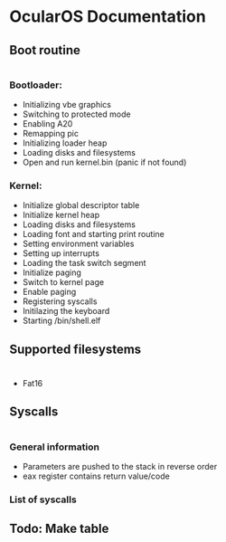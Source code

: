 # OcularOS Documentation

## Boot routine
#
### Bootloader:
- Initializing vbe graphics
- Switching to protected mode
- Enabling A20
- Remapping pic
- Initializing loader heap
- Loading disks and filesystems
- Open and run kernel.bin (panic if not found)

### Kernel:
- Initialize global descriptor table
- Initialize kernel heap
- Loading disks and filesystems
- Loading font and starting print routine
- Setting environment variables
- Setting up interrupts
- Loading the task switch segment
- Initialize paging
- Switch to kernel page
- Enable paging
- Registering syscalls
- Initilazing the keyboard
- Starting /bin/shell.elf

## Supported filesystems
#
- Fat16

## Syscalls
#
### General information
- Parameters are pushed to the stack in reverse order
- eax register contains return value/code

### List of syscalls
## Todo: Make table